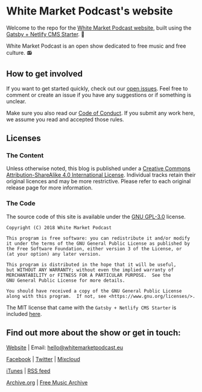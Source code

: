 # White Market Podcast's website

Welcome to the repo for the [White Market Podcast website](https://www.whitemarketpodcast.eu), built using the [Gatsby + Netlify CMS Starter](https://github.com/netlify-templates/gatsby-starter-netlify-cms). 🤗

White Market Podcast is an open show dedicated to free music and free culture. 📻

## How to get involved

If you want to get started quickly, check out our [open issues](https://github.com/WhiteMarketPodcast/wmp-site/issues). Feel free to comment or create an issue if you have any suggestions or if something is unclear.

Make sure you also read our [Code of Conduct](https://github.com/WhiteMarketPodcast/wmp-site/blob/master/CODE_OF_CONDUCT.md). If you submit any work here, we assume you read and accepted those rules.

## Licenses

### The Content

Unless otherwise noted, this blog is published under a [Creative Commons Attribution-ShareAlike 4.0 International License](https://creativecommons.org/licenses/by-sa/4.0/). Individual tracks retain their original licences and may be more restrictive. Please refer to each original release page for more information.

### The Code

The source code of this site is available under the [GNU GPL-3.0](https://www.gnu.org/licenses/gpl-3.0.en.html) license.

```
Copyright (C) 2018 White Market Podcast

This program is free software: you can redistribute it and/or modify
it under the terms of the GNU General Public License as published by
the Free Software Foundation, either version 3 of the License, or
(at your option) any later version.

This program is distributed in the hope that it will be useful,
but WITHOUT ANY WARRANTY; without even the implied warranty of
MERCHANTABILITY or FITNESS FOR A PARTICULAR PURPOSE.  See the
GNU General Public License for more details.

You should have received a copy of the GNU General Public License
along with this program.  If not, see <https://www.gnu.org/licenses/>.
```

The MIT license that came with the `Gatsby + Netlify CMS Starter` is included [here](https://github.com/WhiteMarketPodcast/wmp-site/blob/master/GATSBY-LICENSE).

## Find out more about the show or get in touch:

[Website](https://www.whitemarketpodcast.eu/) | Email: hello@whitemarketpodcast.eu

[Facebook](https://www.facebook.com/whitemarketpodcast) | [Twitter](https://twitter.com/WhiteMarketCast) | [Mixcloud](https://www.mixcloud.com/whitemarketpodcast/)

[iTunes](https://itunes.apple.com/gb/podcast/white-market-podcast/id1033024096) | [RSS feed](http://www.whitemarketpodcast.eu/rss.xml)

[Archive.org](https://archive.org/details/@white_market_podcast) | [Free Music Archive](https://freemusicarchive.org/curator/programamarcabranca)
